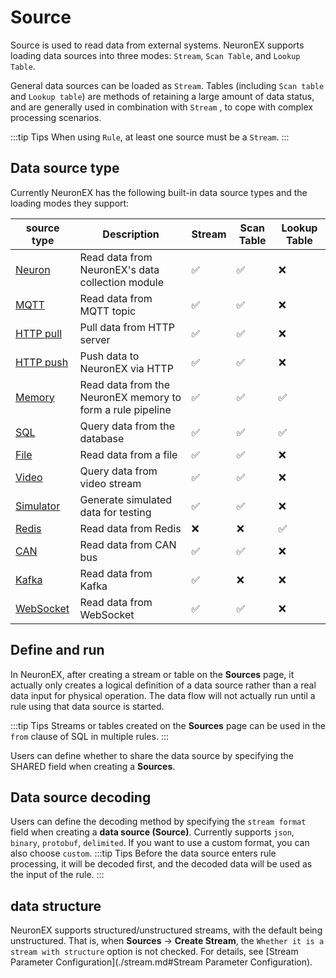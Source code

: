 # Source

Source is used to read data from external systems. NeuronEX supports loading data sources into three modes: `Stream`, `Scan Table`, and `Lookup Table`.

General data sources can be loaded as `Stream`. Tables (including `Scan table` and `Lookup table`) are methods of retaining a large amount of data status, and are generally used in combination with `Stream` , to cope with complex processing scenarios.

:::tip Tips
When using `Rule`, at least one source must be a `Stream`.
:::


## Data source type

Currently NeuronEX has the following built-in data source types and the loading modes they support:

| source type               | Description                        | Stream   | Scan Table | Lookup Table |
| --------------------------- | ---------------------------------- | ---- | ------ | ------ |
| [Neuron](./neuron.md)       | Read data from NeuronEX's data collection module           | ✅    | ✅      |❌ |
| [MQTT](./mqtt.md)           | Read data from MQTT topic                       | ✅    | ✅    | ❌    |
| [HTTP pull](./http_pull.md) | Pull data from HTTP server                   | ✅    | ✅    | ❌    |
| [HTTP push](./http_push.md) | Push data to NeuronEX via HTTP             | ✅    | ✅   | ❌     |
| [Memory](./memory.md)         | Read data from the NeuronEX memory to form a rule pipeline | ✅    | ✅      | ✅     |
| [SQL](./sql.md)         | Query data from the database                        | ✅    | ✅      | ✅|
| [File](./file.md)           | Read data from a file                           | ✅    | ✅    | ❌    |
| [Video](./video.md)         | Query data from video stream                        | ✅    | ✅   | ❌    |
| [Simulator](./simulator.md)         | Generate simulated data for testing                       | ✅    | ✅   | ❌    |
| [Redis](./redis.md)         | Read data from Redis                     | ❌    | ❌   |  ✅   |
| [CAN](./can.md)         | Read data from CAN bus                      | ✅    | ✅   | ❌  |
| [Kafka](./kafka.md)         | Read data from Kafka                      | ✅    | ❌   | ❌  |
| [WebSocket](./websocket.md)         | Read data from WebSocket                      | ✅    | ✅   | ❌  |

## Define and run

In NeuronEX, after creating a stream or table on the **Sources** page, it actually only creates a logical definition of a data source rather than a real data input for physical operation. The data flow will not actually run until a rule using that data source is started.

:::tip Tips
Streams or tables created on the **Sources** page can be used in the `from` clause of SQL in multiple rules.
:::

Users can define whether to share the data source by specifying the SHARED field when creating a **Sources**.


## Data source decoding

Users can define the decoding method by specifying the `stream format` field when creating a **data source (Source)**. Currently supports `json`, `binary`, `protobuf`, `delimited`. If you want to use a custom format, you can also choose `custom`.
:::tip Tips
Before the data source enters rule processing, it will be decoded first, and the decoded data will be used as the input of the rule.
:::

## data structure

NeuronEX supports structured/unstructured streams, with the default being unstructured. That is, when **Sources** -> **Create Stream**, the `Whether it is a stream with structure` option is not checked. For details, see [Stream Parameter Configuration](./stream.md#Stream Parameter Configuration).